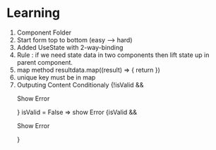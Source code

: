 # Learning
1. Component Folder
2. Start form top to bottom (easy --> hard)
3. Added UseState with 2-way-binding
4. Rule : if we need state data in two components then lift state up in parent component.
5. map method
	resultdata.map((result) => {
		return <tr></tr>
	})
6. unique key must be in map
	<tr key={result.key}>
7. Outputing Content Conditionaly
	{!isValid && <p>Show Error</p>}
	isValid = False => show Error
	{isValid && <p>Show Error</p>}